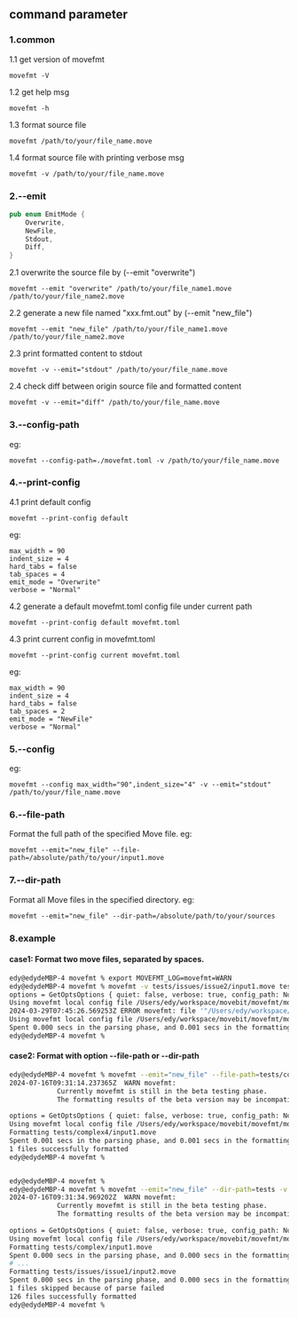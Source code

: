 
## command parameter 
### 1.common
1.1 get version of movefmt

`movefmt -V`

1.2 get help msg

`movefmt -h`

1.3 format source file

`movefmt /path/to/your/file_name.move`

1.4 format source file with printing verbose msg

`movefmt -v /path/to/your/file_name.move`


### 2.--emit
```rust
pub enum EmitMode {
    Overwrite,
    NewFile,
    Stdout,
    Diff,
}
```

2.1 overwrite the source file by (--emit "overwrite")

`movefmt --emit "overwrite" /path/to/your/file_name1.move /path/to/your/file_name2.move`

2.2 generate a new file named "xxx.fmt.out" by (--emit "new_file")

`movefmt --emit "new_file" /path/to/your/file_name1.move /path/to/your/file_name2.move`

2.3 print formatted content to stdout
 
 `movefmt -v --emit="stdout" /path/to/your/file_name.move`

2.4 check diff between origin source file and formatted content
 
 `movefmt -v --emit="diff" /path/to/your/file_name.move`


### 3.--config-path
eg:

`movefmt --config-path=./movefmt.toml -v /path/to/your/file_name.move`

### 4.--print-config
4.1 print default config

`movefmt --print-config default`

eg:

```
max_width = 90
indent_size = 4
hard_tabs = false
tab_spaces = 4
emit_mode = "Overwrite"
verbose = "Normal"
```


4.2 generate a default movefmt.toml config file under current path

`movefmt --print-config default movefmt.toml`


4.3 print current config in movefmt.toml

`movefmt --print-config current movefmt.toml`

eg:

```
max_width = 90
indent_size = 4
hard_tabs = false
tab_spaces = 2
emit_mode = "NewFile"
verbose = "Normal"
```

### 5.--config
eg:

`movefmt --config max_width="90",indent_size="4" -v --emit="stdout" /path/to/your/file_name.move`

### 6.--file-path
Format the full path of the specified Move file.
eg:

`movefmt --emit="new_file" --file-path=/absolute/path/to/your/input1.move`

### 7.--dir-path
Format all Move files in the specified directory.
eg:

`movefmt --emit="new_file" --dir-path=/absolute/path/to/your/sources`

### 8.example
#### case1: Format two move files, separated by spaces.
```bash
edy@edydeMBP-4 movefmt % export MOVEFMT_LOG=movefmt=WARN
edy@edydeMBP-4 movefmt % movefmt -v tests/issues/issue2/input1.move tests/issues/issue3/input1.move
options = GetOptsOptions { quiet: false, verbose: true, config_path: None, emit_mode: None, inline_config: {} }
Using movefmt local config file /Users/edy/workspace/movebit/movefmt/movefmt.toml for /Users/edy/workspace/movebit/movefmt/tests/issues/issue2/input1.move
2024-03-29T07:45:26.569253Z ERROR movefmt: file '"/Users/edy/workspace/movebit/movefmt/tests/issues/issue2/input1.move"' skipped because of parse not ok
Using movefmt local config file /Users/edy/workspace/movebit/movefmt/movefmt.toml for /Users/edy/workspace/movebit/movefmt/tests/issues/issue3/input1.move
Spent 0.000 secs in the parsing phase, and 0.001 secs in the formatting phase
edy@edydeMBP-4 movefmt % 
```

#### case2: Format with option --file-path or --dir-path
```bash
edy@edydeMBP-4 movefmt % movefmt --emit="new_file" --file-path=tests/complex4/input1.move -v
2024-07-16T09:31:14.237365Z  WARN movefmt: 
            Currently movefmt is still in the beta testing phase.
            The formatting results of the beta version may be incompatible with the official release version.
        
options = GetOptsOptions { quiet: false, verbose: true, config_path: None, emit_mode: Some(NewFile), inline_config: {}, src_file_path: Some("tests/complex4/input1.move"), src_dir_path: None }
Using movefmt local config file /Users/edy/workspace/movebit/movefmt/movefmt.toml for tests/complex4/input1.move
Formatting tests/complex4/input1.move
Spent 0.001 secs in the parsing phase, and 0.001 secs in the formatting phase
1 files successfully formatted
edy@edydeMBP-4 movefmt %


edy@edydeMBP-4 movefmt %
edy@edydeMBP-4 movefmt % movefmt --emit="new_file" --dir-path=tests -v
2024-07-16T09:31:34.969202Z  WARN movefmt: 
            Currently movefmt is still in the beta testing phase.
            The formatting results of the beta version may be incompatible with the official release version.
        
options = GetOptsOptions { quiet: false, verbose: true, config_path: None, emit_mode: Some(NewFile), inline_config: {}, src_file_path: None, src_dir_path: Some("tests") }
Using movefmt local config file /Users/edy/workspace/movebit/movefmt/movefmt.toml for tests/complex/input1.move
Formatting tests/complex/input1.move
Spent 0.000 secs in the parsing phase, and 0.000 secs in the formatting phase
# ...
Formatting tests/issues/issue1/input2.move
Spent 0.000 secs in the parsing phase, and 0.000 secs in the formatting phase
1 files skipped because of parse failed
126 files successfully formatted
edy@edydeMBP-4 movefmt % 

```
